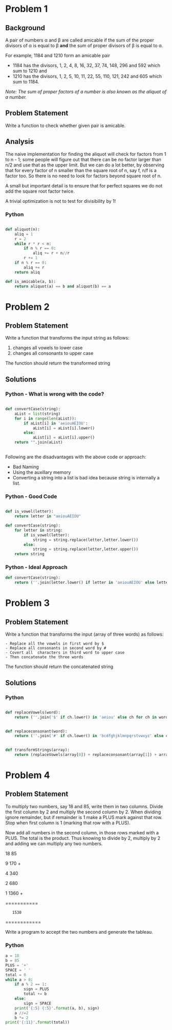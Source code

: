 # Problem 1

## Background

A pair of numbers α and β are called amicable if the sum of the proper divisors of α is equal to β **and** the sum of proper divisors of β is equal to α.

For example, 1184 and 1210 form an amicable pair

 * 1184 has the divisors, 1, 2, 4, 8, 16, 32, 37, 74, 148, 296 and 592 which sum to 1210 and
 * 1210 has the divisors, 1, 2, 5, 10, 11, 22, 55, 110, 121, 242 and 605 which sum to 1184.

<i>Note: The sum of proper factors of a number is also known as the *aliquot* of a number.</i>


## Problem Statement

Write a function to check whether given pair is amicable.


## Analysis

The naive implementation for finding the aliquot will check for factors from 1 to n - 1; some people will figure out that there can be no factor larger than n/2 and use that as the upper limit. But we can do a lot better, by observing that for every factor of n smaller than the square root of n, say f, n/f is a factor too. So there is no need to look for factors beyond square root of n.

A small but important detail is to ensure that for perfect squares we do not add the square root factor twice.

A trivial optimization is not to test for divisibility by 1!

### Python

````python

def aliquot(n):
    aliq = 1
    r = 2
    while r * r < n:
        if n % r == 0:
            aliq += r + n//r
        r += 1
    if n % r == 0:
        aliq += r
    return aliq

def is_amicable(a, b):
    return aliquot(a) == b and aliquot(b) == a

````

# Problem 2

## Problem Statement

Write a function that transforms the input string as follows: 

   1. changes all vowels to lower case
   2. changes all consonants to upper case

The function should return the transformed string


## Solutions

### Python - What is wrong with the code?

````python

def convertCase(string):
    aList = list(string)
    for i in range(len(aList)): 
        if aList[i] in 'aeiouAEIOU':
            aList[i] = aList[i].lower() 
        else:
            aList[i] = aList[i].upper() 
    return "".join(aList)
  

````

Following are the disadvantages with the above code or approach:

* Bad Naming
* Using the auxillary memory 
* Converting a string into a list is bad idea because string is internally a list. 

### Python - Good Code

```` python

def is_vowel(letter):
    return letter in "aeiouAEIOU"

def convertCase(string):
    for letter in string:
        if is_vowel(letter):
            string = string.replace(letter,letter.lower())
        else:
            string = string.replace(letter,letter.upper())
    return string

````

### Python - Ideal Approach 

```` python
def convertCase(string):
    return (''.join(letter.lower() if letter in 'aeiouAEIOU' else letter.upper() for letter in string))

````

# Problem 3

## Problem Statement

Write a function that transforms the input (array of three words) as follows: 

    - Replace all the vowels in first word by $
    - Replace all consonants in second word by #
    - Covert all  characters in third word to upper case
    - Then concatenate the three words

The function should return the concatenated string

## Solutions

### Python

```` python

def replaceVowels(word):
    return (''.join('$' if ch.lower() in 'aeiou' else ch for ch in word))
  

def replaceconsonant(word):
    return (''.join('#' if ch.lower() in 'bcdfghjklmnpqrstvwxyz' else ch for ch in word))
           

def transformStrings(array):
    return (replaceVowels(array[0]) + replaceconsonant(array[1]) + array[2].upper())

````
# Problem 4

## Problem Statement

To multiply two numbers, say 18 and 85, write them in two columns. Divide the first column  by 2 and multiply the second column by 2. When dividing ignore remainder, but if remainder is 1 make a PLUS mark against that row. Stop when first column is 1 (marking that row with a PLUS).

Now add all numbers in the second column, in those rows marked with a PLUS.
The total is the product. Thus knowing to divide by 2, multiply by 2 and 
adding we can multiply any two numbers.

   18     85
   
   9    170 +
   
   4    340 
   
   2    680
   
   1   1360 +
  
   ===========
   
       1530
 
   ============

Write a program to accept the two numbers and generate the tableau.

### Python

````python
a = 18
b = 85
PLUS = '+'
SPACE = ' '
total = 0
while a > 0:
    if a % 2 == 1:
        sign = PLUS
        total += b
    else:
        sign = SPACE
    print('{:5} {:5}'.format(a, b), sign)
    a //=2
    b *= 2
print('{:11}'.format(total))

````
